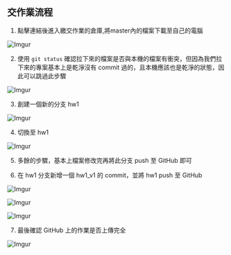 ## 交作業流程


1. 點擊連結後進入繳交作業的倉庫,將master內的檔案下載至自己的電腦

![Imgur](https://i.imgur.com/gdVRifY.png)

2. 使用 `git status` 確認拉下來的檔案是否與本機的檔案有衝突，但因為我們拉下來的專案基本上是乾淨沒有 commit 過的，且本機應該也是乾淨的狀態，因此可以跳過此步驟

![Imgur](https://i.imgur.com/35hqER3.png)

3. 創建一個新的分支 hw1

![Imgur](https://i.imgur.com/JVCQuD3.png)

4. 切換至 hw1

![Imgur](https://i.imgur.com/Ox18E7L.png)

5. 多餘的步驟，基本上檔案修改完再將此分支 push 至 GitHub 即可

6. 在 hw1 分支新增一個 hw1_v1 的 commit，並將 hw1 push 至 GitHub

![Imgur](https://i.imgur.com/GyTBbC7.png)

![Imgur](https://i.imgur.com/raOh01X.png)

![Imgur](https://i.imgur.com/OBZD7tT.png)

7. 最後確認 GitHub 上的作業是否上傳完全

![Imgur](https://i.imgur.com/dWaWtvL.png)
